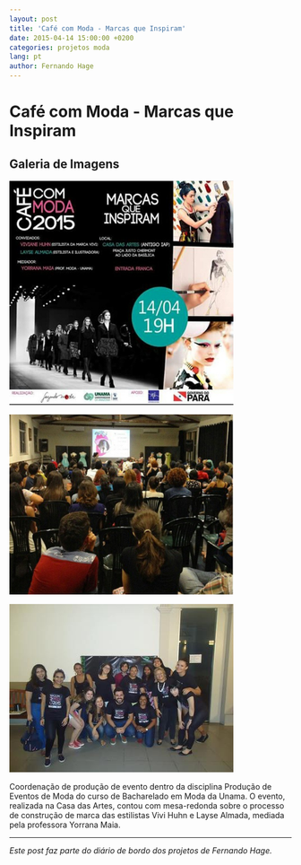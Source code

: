 ```yaml
---
layout: post
title: 'Café com Moda - Marcas que Inspiram'
date: 2015-04-14 15:00:00 +0200
categories: projetos moda
lang: pt
author: Fernando Hage
---
```


# Café com Moda - Marcas que Inspiram

## Galeria de Imagens

![Café com Moda - Marcas que Inspiram](/assets/images/cafe-com-moda-marcas-que-inspiram-01.png)

![Café com Moda - Marcas que Inspiram](/assets/images/cafe-com-moda-marcas-que-inspiram-02.png)

![Café com Moda - Marcas que Inspiram](/assets/images/cafe-com-moda-marcas-que-inspiram-03.jpg)

Coordenação de produção de evento dentro da disciplina Produção de Eventos de Moda do curso de Bacharelado em Moda da Unama. O evento, realizada na Casa das Artes, contou com mesa-redonda sobre o processo de construção de marca das estilistas Vivi Huhn e Layse Almada, mediada pela professora Yorrana Maia.

---

*Este post faz parte do diário de bordo dos projetos de Fernando Hage.*